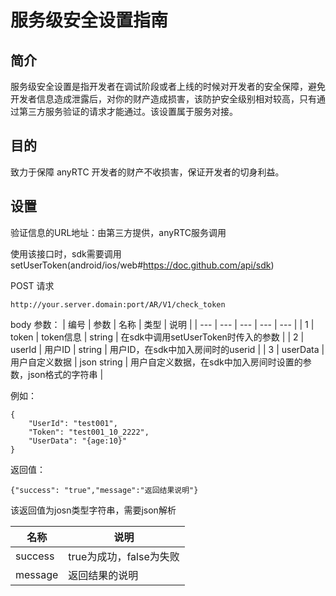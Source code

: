 # 服务级安全设置指南

## 简介
服务级安全设置是指开发者在调试阶段或者上线的时候对开发者的安全保障，避免开发者信息造成泄露后，对你的财产造成损害，该防护安全级别相对较高，只有通过第三方服务验证的请求才能通过。该设置属于服务对接。

## 目的
致力于保障 anyRTC 开发者的财产不收损害，保证开发者的切身利益。

## 设置

验证信息的URL地址：由第三方提供，anyRTC服务调用

使用该接口时，sdk需要调用setUserToken(android/ios/web#https://doc.github.com/api/sdk)

POST 请求
```
http://your.server.domain:port/AR/V1/check_token
```

body 参数：
| 编号 | 参数 | 名称 | 类型 | 说明 |
| --- | --- | --- | --- | --- |
| 1 | token | token信息 | string | 在sdk中调用setUserToken时传入的参数 |
| 2 | userId | 用户ID | string | 用户ID，在sdk中加入房间时的userid |
| 3 | userData | 用户自定义数据 | json string | 用户自定义数据，在sdk中加入房间时设置的参数，json格式的字符串 |

例如：
```
{
	"UserId": "test001",
	"Token": "test001_10_2222",
	"UserData": "{age:10}"
}
```

返回值：
```
{"success": "true","message":"返回结果说明"}
```
该返回值为josn类型字符串，需要json解析

| 名称 | 说明 |
| --- | --- |
| success | true为成功，false为失败 |
| message | 返回结果的说明 |